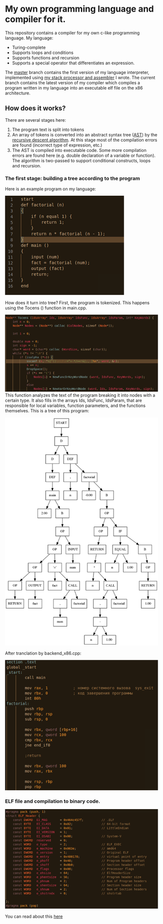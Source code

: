 
# My own programming language and compiler for it.

This repository contains a compiler for my own c-like programming language.
My language: 
* Turing-complete
* Supports loops and conditions
* Supports functions and recursion
* Supports a special operator that differentiates an expression.

The [master](https://github.com/AnastasMIPT/Language/tree/master) branch contains the first version of my language interpreter, implemented using [my stack processor and assembler](https://github.com/AnastasMIPT/Kompil) I wrote. The current branch contains the latest version of my compiler which compiles a program written in my language into an executable elf file on the x86 architecture.

## How does it works?
There are several stages here:
1) The program text is split into tokens
2) An array of tokens is converted into an abstract syntax tree ([AST](https://en.wikipedia.org/wiki/Abstract_syntax_tree)) by the [recursive descent algorithm](https://en.wikipedia.org/wiki/Recursive_descent_parser). At this stage most of the compilation errors are found (incorrect type of expression, etc.)
3) The AST is compiled into executable code. Some more compilation errors are found here (e.g. double declaration of a variable or function). The algorithm is two-passed to support conditional constructs, loops and recursion.
### The first stage: building a tree according to the program
Here is an example program on my language:

![factorial prgrams](resources/factorial.png)

How does it turn into tree? First, the program is tokenized. 
This happens using the Tocens () function in main.cpp.

![tocens](resources/Tocens.png)
This function analyzes the text of the program breaking it into nodes with a certain type. It also fills in the arrays Ids, IdsFunc, IdsParam, that are responsible for local variables, function parameters, and the functions themselves.
This is a tree of this program:

![factorial tree](resources/factorial_tree.png)

After tranclation by backend_x86.cpp:

![after transl](resources/after_translation1.png)

### ELF file and compilation to binary code.

![ELF](resources/ELF.png)

You can read about this [here](https://en.wikipedia.org/wiki/Executable_and_Linkable_Format)